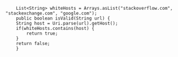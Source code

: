         List<String> whiteHosts = Arrays.asList("stackoverflow.com",  "stackexchange.com", "google.com");
        public boolean isValid(String url) {
        String host = Uri.parse(url).getHost();
        if(whiteHosts.contains(host) {
            return true;
        }
        return false;
        }
